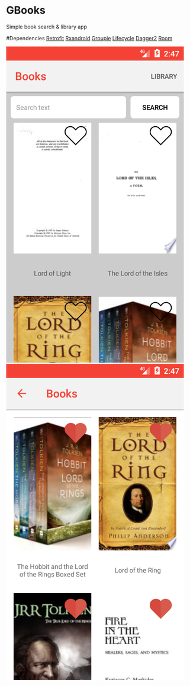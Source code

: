 # GBooks
Simple book search & library app

#Dependencies 
[Retrofit](https://square.github.io/retrofit/)
[Rxandroid](https://github.com/ReactiveX/RxAndroid/)
[Groupie](https://github.com/lisawray/groupie)
[Lifecycle](https://developer.android.com/jetpack/androidx/releases/lifecycle)
[Dagger2](https://dagger.dev/)
[Room](https://developer.android.com/training/data-storage/room)


![main screen](https://github.com/Logsod/GBooks/blob/master/images/Screenshot_1627829239.png)
![library screen](https://github.com/Logsod/GBooks/blob/master/images/Screenshot_1627829274.png)

